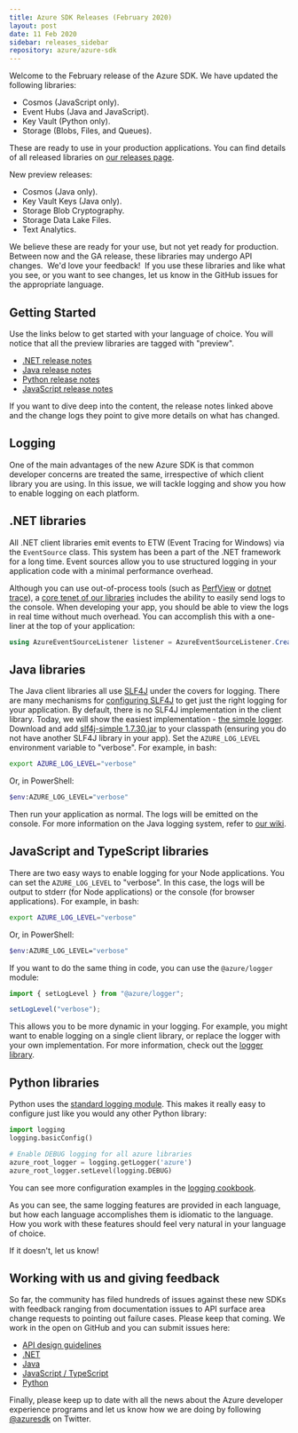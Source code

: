 ```yaml
---
title: Azure SDK Releases (February 2020)
layout: post
date: 11 Feb 2020
sidebar: releases_sidebar
repository: azure/azure-sdk
---
```


Welcome to the February release of the Azure SDK.  We have updated the following libraries:

* Cosmos (JavaScript only).
* Event Hubs (Java and JavaScript).
* Key Vault (Python only).
* Storage (Blobs, Files, and Queues).

These are ready to use in your production applications.  You can find details of all released libraries on [our releases page](https://azure.github.io/azure-sdk/releases/latest/).

New preview releases:

* Cosmos (Java only).
* Key Vault Keys (Java only).
* Storage Blob Cryptography.
* Storage Data Lake Files.
* Text Analytics.

We believe these are ready for your use, but not yet ready for production.  Between now and the GA release, these libraries may undergo API changes.  We'd love your feedback!  If you use these libraries and like what you see, or you want to see changes, let us know in the GitHub issues for the appropriate language. 

## Getting Started

Use the links below to get started with your language of choice.  You will notice that all the preview libraries are tagged with "preview".

* [.NET release notes]({{site.baseurl}}/releases/2020-02/dotnet.html)
* [Java release notes]({{site.baseurl}}/releases/2020-02/java.html)
* [Python release notes]({{site.baseurl}}/releases/2020-02/python.html)
* [JavaScript release notes]({{site.baseurl}}/releases/2020-02/js.html)

If you want to dive deep into the content, the release notes linked above and the change logs they point to give more details on what has changed.

## Logging 

One of the main advantages of the new Azure SDK is that common developer concerns are treated the same, irrespective of which client library you are using.  In this issue, we will tackle logging and show you how to enable logging on each platform.  

## .NET libraries

All .NET client libraries emit events to ETW (Event Tracing for Windows) via the `EventSource` class.  This system has been a part of the .NET framework for a long time.  Event sources allow you to use structured logging in your application code with a minimal performance overhead.

Although you can use out-of-process tools (such as [PerfView](https://github.com/Microsoft/perfview) or [dotnet trace](https://docs.microsoft.com/en-us/dotnet/core/diagnostics/dotnet-trace)), a [core tenet of our libraries](https://azure.github.io/azure-sdk/general_implementation.html#general-logging-console-logger) includes the ability to easily send logs to the console.  When developing your app, you should be able to view the logs in real time without much overhead.  You can accomplish this with a one-liner at the top of your application:

```csharp
using AzureEventSourceListener listener = AzureEventSourceListener.CreateConsoleLogger();
```

## Java libraries

The Java client libraries all use [SLF4J](https://www.slf4j.org/) under the covers for logging.  There are many mechanisms for [configuring SLF4J](https://dzone.com/articles/how-configure-slf4j-different) to get just the right logging for your application.  By default, there is no SLF4J implementation in the client library. Today, we will show the easiest implementation - [the simple logger](http://www.slf4j.org/api/org/slf4j/impl/SimpleLogger.html).  Download and add [slf4j-simple 1.7.30.jar](https://search.maven.org/artifact/org.slf4j/slf4j-simple/1.7.30/jar) to your classpath (ensuring you do not have another SLF4J library in your app).  Set the `AZURE_LOG_LEVEL` environment variable to "verbose".  For example, in bash:

```bash
export AZURE_LOG_LEVEL="verbose"
```

Or, in PowerShell:

```bash
$env:AZURE_LOG_LEVEL="verbose"
```

Then run your application as normal.  The logs will be emitted on the console.  For more information on the Java logging system, refer to [our wiki](https://github.com/Azure/azure-sdk-for-java/wiki/Logging-with-Azure-SDK).

## JavaScript and TypeScript libraries

There are two easy ways to enable logging for your Node applications.  You can set the `AZURE_LOG_LEVEL` to "verbose".  In this case, the logs will be output to stderr (for Node applications) or the console (for browser applications).  For example, in bash:

```bash
export AZURE_LOG_LEVEL="verbose"
```

Or, in PowerShell:

```bash
$env:AZURE_LOG_LEVEL="verbose"
```

If you want to do the same thing in code, you can use the `@azure/logger` module:

```javascript
import { setLogLevel } from "@azure/logger";

setLogLevel("verbose");
```

This allows you to be more dynamic in your logging.  For example, you might want to enable logging on a single client library, or replace the logger with your own implementation.  For more information, check out the [logger library](https://github.com/Azure/azure-sdk-for-js/tree/master/sdk/core/logger).

## Python libraries

Python uses the [standard logging module](https://docs.python.org/3/howto/logging.html).  This makes it really easy to configure just like you would any other Python library:

```python
import logging
logging.basicConfig()

# Enable DEBUG logging for all azure libraries
azure_root_logger = logging.getLogger('azure')
azure_root_logger.setLevel(logging.DEBUG)
```

You can see more configuration examples in the [logging cookbook](https://docs.python.org/3/howto/logging-cookbook.html).

As you can see, the same logging features are provided in each language, but how each language accomplishes them is idiomatic to the language.  How you work with these features should feel very natural in your language of choice.

If it doesn't, let us know!

## Working with us and giving feedback

So far, the community has filed hundreds of issues against these new SDKs with feedback ranging from documentation issues to API surface area change requests to pointing out failure cases.  Please keep that coming.  We work in the open on GitHub and you can submit issues here:

* [API design guidelines](https://github.com/Azure/azure-sdk/)
* [.NET](https://github.com/Azure/azure-sdk-for-net)
* [Java](https://github.com/Azure/azure-sdk-for-java)
* [JavaScript / TypeScript](https://github.com/Azure/azure-sdk-for-js)
* [Python](https://github.com/Azure/azure-sdk-for-python)

Finally, please keep up to date with all the news about the Azure developer experience programs and let us know how we are doing by following [@azuresdk](https://twitter.com/AzureSDK) on Twitter.

